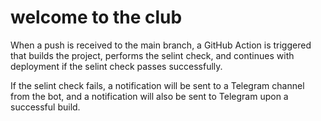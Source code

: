 # welcome to the club

When a push is received to the main branch, a GitHub Action is triggered that builds the project, performs the selint check, and continues with deployment if the selint check passes successfully. 

If the selint check fails, a notification will be sent to a Telegram channel from the bot, and a notification will also be sent to Telegram upon a successful build.
